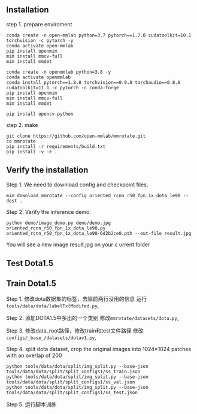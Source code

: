 ## Installation

step 1. prepare enviroment
```shell
conda create -n open-mmlab python=3.7 pytorch==1.7.0 cudatoolkit=10.1 torchvision -c pytorch -y
conda activate open-mmlab
pip install openmim
mim install mmcv-full
mim install mmdet
```

```shell
conda create -n openmmlab python=3.8 -y
conda activate openmmlab
conda install pytorch==1.8.0 torchvision==0.9.0 torchaudio==0.8.0 cudatoolkit=11.1 -c pytorch -c conda-forge
pip install openmim
mim install mmcv-full
mim install mmdet
```

```shell
pip install opencv-python
```

step 2. make
```shell
git clone https://github.com/open-mmlab/mmrotate.git
cd mmrotate
pip install -r requirements/build.txt
pip install -v -e .
```


## Verify the installation

Step 1. We need to download config and checkpoint files.
```shell
mim download mmrotate --config oriented_rcnn_r50_fpn_1x_dota_le90 --dest .
```
Step 2. Verify the inference demo.
```shell
python demo/image_demo.py demo/demo.jpg oriented_rcnn_r50_fpn_1x_dota_le90.py oriented_rcnn_r50_fpn_1x_dota_le90-6d2b2ce0.pth --out-file result.jpg
```
You will see a new image result.jpg on your c urrent folder

## Test Dota1.5


## Train Dota1.5
Step 1. 修改dota数据集的标签，去除前两行没用的信息 
运行`tools/data/dota/labelTxtModifed.py`, 

Step 2. 添加DOTA1.5中多出的一个类别
修改`mmrotate/datasets/dota.py`, 

Step 3. 修改data_root路径，修改train和test文件路径
修改`configs/_base_/datasets/dotav1.py`, 

Step 4. split dota dataset, crop the original images into 1024×1024 patches with an overlap of 200
```shell
python tools/data/dota/split/img_split.py --base-json tools/data/dota/split/split_configs1/ss_train.json
python tools/data/dota/split/img_split.py --base-json tools/data/dota/split/split_configs1/ss_val.json
python tools/data/dota/split/img_split.py --base-json tools/data/dota/split/split_configs1/ss_test.json
```
Step 5. 运行脚本训练

